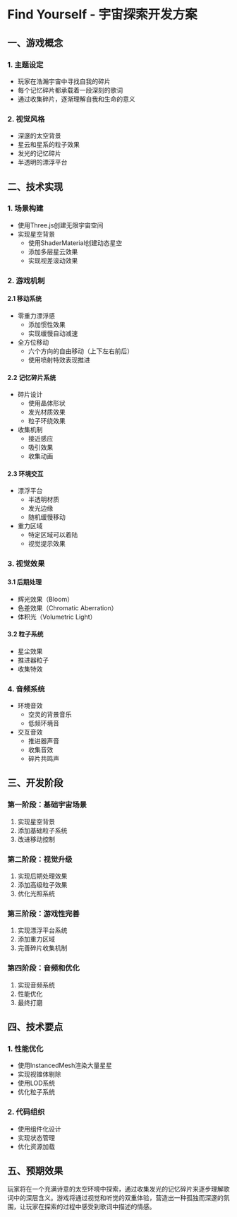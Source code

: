 # Find Yourself - 宇宙探索开发方案

## 一、游戏概念

### 1. 主题设定
- 玩家在浩瀚宇宙中寻找自我的碎片
- 每个记忆碎片都承载着一段深刻的歌词
- 通过收集碎片，逐渐理解自我和生命的意义

### 2. 视觉风格
- 深邃的太空背景
- 星云和星系的粒子效果
- 发光的记忆碎片
- 半透明的漂浮平台

## 二、技术实现

### 1. 场景构建
- 使用Three.js创建无限宇宙空间
- 实现星空背景
  - 使用ShaderMaterial创建动态星空
  - 添加多层星云效果
  - 实现视差滚动效果

### 2. 游戏机制

#### 2.1 移动系统
- 零重力漂浮感
  - 添加惯性效果
  - 实现缓慢自动减速
- 全方位移动
  - 六个方向的自由移动（上下左右前后）
  - 使用喷射特效表现推进

#### 2.2 记忆碎片系统
- 碎片设计
  - 使用晶体形状
  - 发光材质效果
  - 粒子环绕效果
- 收集机制
  - 接近感应
  - 吸引效果
  - 收集动画

#### 2.3 环境交互
- 漂浮平台
  - 半透明材质
  - 发光边缘
  - 随机缓慢移动
- 重力区域
  - 特定区域可以着陆
  - 视觉提示效果

### 3. 视觉效果

#### 3.1 后期处理
- 辉光效果（Bloom）
- 色差效果（Chromatic Aberration）
- 体积光（Volumetric Light）

#### 3.2 粒子系统
- 星尘效果
- 推进器粒子
- 收集特效

### 4. 音频系统
- 环境音效
  - 空灵的背景音乐
  - 低频环境音
- 交互音效
  - 推进器声音
  - 收集音效
  - 碎片共鸣声

## 三、开发阶段

### 第一阶段：基础宇宙场景
1. 实现星空背景
2. 添加基础粒子系统
3. 改进移动控制

### 第二阶段：视觉升级
1. 实现后期处理效果
2. 添加高级粒子效果
3. 优化光照系统

### 第三阶段：游戏性完善
1. 实现漂浮平台系统
2. 添加重力区域
3. 完善碎片收集机制

### 第四阶段：音频和优化
1. 实现音频系统
2. 性能优化
3. 最终打磨

## 四、技术要点

### 1. 性能优化
- 使用InstancedMesh渲染大量星星
- 实现视锥体剔除
- 使用LOD系统
- 优化粒子系统

### 2. 代码组织
- 使用组件化设计
- 实现状态管理
- 优化资源加载

## 五、预期效果

玩家将在一个充满诗意的太空环境中探索，通过收集发光的记忆碎片来逐步理解歌词中的深层含义。游戏将通过视觉和听觉的双重体验，营造出一种孤独而深邃的氛围，让玩家在探索的过程中感受到歌词中描述的情感。